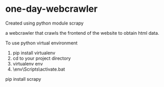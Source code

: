 # one-day-webcrawler
Created using python module scrapy

a webcrawler that crawls the frontend of the website to obtain html data.

To use python virtual environment
1. pip install virtualenv
2. cd to your project directory
3. virtualenv env
4. \env\Scripts\activate.bat

pip install scrapy
